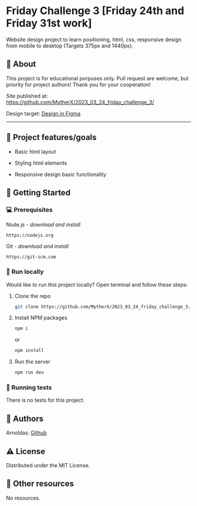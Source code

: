 # Friday Challenge 3 [Friday 24th and Friday 31st work]

Website design project to learn positioning, html, css, responsive design from mobile to desktop (Targets 375px and 1440px).
<br>

## 🌟 About

This project is for educational porpuses only. Pull request are welcome, but priority for project authors! Thank you for your cooperation!

Site published at: https://github.com/MytherX/2023_03_24_friday_challenge_3/

Design target: [Design in Figma](https://www.figma.com/file/V1JPQMZa66Mk53vnN5tvaM/FE-(3-week-practice)?node-id=106-656&t=MtXCrvEtMu4f8cal-0)

___
## 🎯 Project features/goals

-  Basic html layout

-  Styling html elements
   
-  Responsive design basic functionality



## 🧰 Getting Started

### 💻 Prerequisites

Node.js - _download and install_

```
https://nodejs.org
```

Git - _download and install_

```
https://git-scm.com
```

### 🏃 Run locally

Would like to run this project locally? Open terminal and follow these steps:

1. Clone the repo
    ```sh
    git clone https://github.com/MytherX/2023_03_24_friday_challenge_3.git
    ```
2. Install NPM packages
    ```sh
    npm i
    ```
    or
    ```sh
    npm install
    ```
3. Run the server
    ```sh
    npm run dev
    ```

### 🧪 Running tests

There is no tests for this project.

## 🎅 Authors

Arnoldas: [Github](https://github.com/MytherX)

## ⚠️ License

Distributed under the MIT License.

## 🔗 Other resources

No resources.

